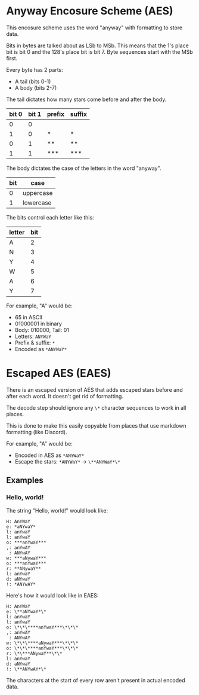 # Anyway Encosure Scheme (AES)

This encosure scheme uses the word "anyway" with formatting to store data.

Bits in bytes are talked about as LSb to MSb.
This means that the 1's place bit is bit 0 and the 128's place bit is bit 7.
Byte sequences start with the MSb first.

Every byte has 2 parts:
- A tail (bits 0-1)
- A body (bits 2-7)

The tail dictates how many stars come before and after the body.

| bit 0 | bit 1 | prefix | suffix |
| ----- | ----- | ------ | ------ |
| 0     | 0     |        |        |
| 1     | 0     | *      | *      |
| 0     | 1     | **     | **     |
| 1     | 1     | ***    | ***    |

The body dictates the case of the letters in the word "anyway".

| bit | case      |
| --- | --------- |
| 0   | uppercase |
| 1   | lowercase |

The bits control each letter like this:

| letter | bit |
| ------ | --- |
| A      | 2   |
| N      | 3   |
| Y      | 4   |
| W      | 5   |
| A      | 6   |
| Y      | 7   |

For example, "A" would be:
- 65 in ASCII
- 01000001 in binary
- Body: 010000, Tail: 01
- Letters: `ANYWaY`
- Prefix & suffix: `*`
- Encoded as `*ANYWaY*`

# Escaped AES (EAES)

There is an escaped version of AES that adds escaped stars before and after each word.
It doesn't get rid of formatting.

The decode step should ignore any `\*` character sequences to work in all places.

This is done to make this easily copyable from places that use markdown formatting (like Discord).

For example, "A" would be:
- Encoded in AES as `*ANYWaY*`
- Escape the stars: `*ANYWaY*` -> `\**ANYWaY*\*`

## Examples

### Hello, world!

The string "Hello, world!" would look like:
```
H: AnYWaY
e: *aNYwaY*
l: anYwaY
l: anYwaY
o: ***anYwaY***
,: anYwAY
 : ANYwAY
w: ***aNywaY***
o: ***anYwaY***
r: **ANywaY**
l: anYwaY
d: aNYwaY
!: *ANYwAY*
```

Here's how it would look like in EAES:
```
H: AnYWaY
e: \**aNYwaY*\*
l: anYwaY
l: anYwaY
o: \*\*\****anYwaY***\*\*\*
,: anYwAY
 : ANYwAY
w: \*\*\****aNywaY***\*\*\*
o: \*\*\****anYwaY***\*\*\*
r: \*\***ANywaY**\*\*
l: anYwaY
d: aNYwaY
!: \**ANYwAY*\*
```

The characters at the start of every row aren't present in actual encoded data.